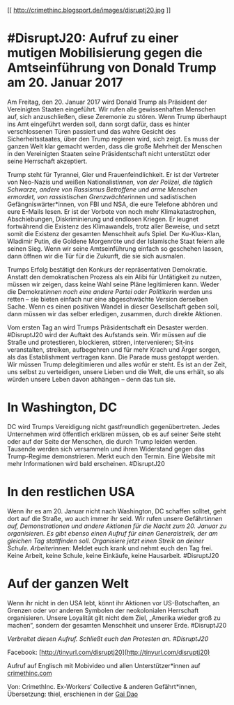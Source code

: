 [[ http://crimethinc.blogsport.de/images/disruptj20.jpg ]]

# #DisruptJ20: Aufruf zu einer mutigen Mobilisierung gegen die Amtseinführung von Donald Trump am 20. Januar 2017

Am Freitag, den 20. Januar 2017 wird Donald Trump als Präsident der Vereinigten Staaten eingeführt. Wir rufen alle gewissenhaften Menschen auf, sich anzuschließen, diese Zeremonie zu stören. Wenn Trump überhaupt ins Amt eingeführt werden soll, dann sorgt dafür, dass es hinter verschlossenen Türen passiert und das wahre Gesicht des Sicherheitsstaates, über den Trump regieren wird, sich zeigt. Es muss der ganzen Welt klar gemacht werden, dass die große Mehrheit der Menschen in den Vereinigten Staaten seine Präsidentschaft nicht unterstützt oder seine Herrschaft akzeptiert.

Trump steht für Tyrannei, Gier und Frauenfeindlichkeit. Er ist der Vertreter von Neo-Nazis und weißen Nationalist*innen, von der Polizei, die täglich Schwarze, andere von Rassismus Betroffene und arme Menschen ermordet, von rassistischen Grenzwächter*innen und sadistischen Gefängniswärter*innen, von FBI und NSA, die eure Telefone abhören und eure E-Mails lesen. Er ist der Vorbote von noch mehr Klimakatastrophen, Abschiebungen, Diskriminierung und endlosen Kriegen. Er leugnet fortwährend die Existenz des Klimawandels, trotz aller Beweise, und setzt somit die Existenz der gesamten Menschheit aufs Spiel. Der Ku-Klux-Klan, Wladimir Putin, die Goldene Morgenröte und der Islamische Staat feiern alle seinen Sieg. Wenn wir seine Amtseinführung einfach so geschehen lassen, dann öffnen wir die Tür für die Zukunft, die sie sich ausmalen.

Trumps Erfolg bestätigt den Konkurs der repräsentativen Demokratie. Anstatt den demokratischen Prozess als ein Alibi für Untätigkeit zu nutzen, müssen wir zeigen, dass keine Wahl seine Pläne legitimieren kann. Weder die Demokrat*innen noch eine andere Partei oder Politiker*in werden uns retten – sie bieten einfach nur eine abgeschwächte Version derselben Sache. Wenn es einen positiven Wandel in dieser Gesellschaft geben soll, dann müssen wir das selber erledigen, zusammen, durch direkte Aktionen.

Vom ersten Tag an wird Trumps Präsidentschaft ein Desaster werden. #DisruptJ20 wird der Auftakt des Aufstands sein. Wir müssen auf die Straße und protestieren, blockieren, stören, intervenieren; Sit-ins veranstalten, streiken, aufbegehren und für mehr Krach und Ärger sorgen, als das Establishment vertragen kann. Die Parade muss gestoppt werden. Wir müssen Trump delegitimieren und alles wofür er steht. Es ist an der Zeit, uns selbst zu verteidigen, unsere Lieben und die Welt, die uns erhält, so als würden unsere Leben davon abhängen – denn das tun sie.

# In Washington, DC

DC wird Trumps Vereidigung nicht gastfreundlich gegenübertreten. Jedes Unternehmen wird öffentlich erklären müssen, ob es auf seiner Seite steht oder auf der Seite der Menschen, die durch Trump leiden werden. Tausende werden sich versammeln und ihren Widerstand gegen das Trump-Regime demonstrieren. Merkt euch den Termin. Eine Website mit mehr Informationen wird bald erscheinen. #DisruptJ20

# In den restlichen USA

Wenn ihr es am 20. Januar nicht nach Washington, DC schaffen solltet, geht dort auf die Straße, wo auch immer ihr seid. Wir rufen unsere Gefährt*innen auf, Demonstrationen und andere Aktionen für die Nacht zum 20. Januar zu organisieren. Es gibt ebenso einen Aufruf für einen Generalstreik, der am gleichen Tag stattfinden soll. Organisiere jetzt einen Streik an deiner Schule. Arbeiter*innen: Meldet euch krank und nehmt euch den Tag frei. Keine Arbeit, keine Schule, keine Einkäufe, keine Hausarbeit. #DisruptJ20

# Auf der ganzen Welt

Wenn ihr nicht in den USA lebt, könnt ihr Aktionen vor US-Botschaften, an Grenzen oder vor anderen Symbolen der neokolonialen Herrschaft organisieren. Unsere Loyalität gilt nicht dem Ziel, „Amerika wieder groß zu machen“, sondern der gesamten Menschheit und unserer Erde. #DisruptJ20

_Verbreitet diesen Aufruf. Schließt euch den Protesten an. #DisruptJ20_

Facebook: [http://tinyurl.com/disruptj20](http://tinyurl.com/disruptj20)

Aufruf auf Englisch mit Mobivideo und allen Unterstützer*innen auf [crimethinc.com](/2016/11/11/no-peaceful-transition)

Von: CrimethInc. Ex-Workers‘ Collective & anderen Gefährt*innen, Übersetzung: thiel, erschienen in der [Gai Dao](https://fda-ifa.org/gai-dao-nr-72-dezember-2016)
